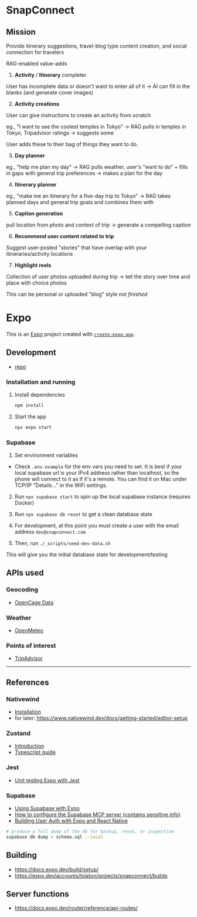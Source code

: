 # SnapConnect

## Mission

Provide itinerary suggestions, travel-blog type content creation, and social connection for travelers

RAG-enabled value-adds

1. **Activity** / **Itinerary** completer

User has incomplete data or doesn't want to enter all of it -> AI can fill in the blanks (and generate cover images)

2. **Activity creations**

User can give instructions to create an activity from scratch

eg., "I want to see the coolest temples in Tokyo" -> RAG pulls in temples in Tokyo, Tripadvisor ratings -> suggests some

User adds these to their bag of things they want to do.

3. **Day planner**

eg., "help me plan my day" -> RAG pulls weather, user's "want to do" + fills in gaps with general trip preferences -> makes a plan for the day
 
4. **Itinerary planner**

eg., "make me an itinerary for a five-day trip to Tokyo" -> RAG takes planned days and general trip goals and combines them with 


5. **Caption generation**

pull location from photo and context of trip -> generate a compelling caption

6. **Recommend user content related to trip**

Suggest user-posted "stories" that have overlap with your itineraries/activity locations

7. **Highlight reels**

Collection of user photos uploaded during trip -> tell the story over time and place with choice photos

This can be personal or uploaded "blog" style _not finished_

# Expo

This is an [Expo](https://expo.dev) project created with [`create-expo-app`](https://www.npmjs.com/package/create-expo-app).

## Development
- [repo](https://github.com/tslaton/gauntletai-snapconnect)

### Installation and running

1. Install dependencies

   ```bash
   npm install
   ```

2. Start the app

   ```bash
   npx expo start
   ```

### Supabase

1. Set environment variables 

- Check `.env.example` for the env vars you need to set. It is best if your local supabase url is your IPv4 address rather than localhost, so the phone will connect to it as if it's a remote. You can find it on Mac under TCP/IP "Details..." in the WiFi settings.

2. Run `npx supabase start` to spin up the local supabase instance (requires Docker)

3. Run `npx supabase db reset` to get a clean database state

4. For development, at this point you must create a user with the email address `dev@snapconnect.com`

5. Then, run `./_scripts/seed-dev-data.sh`

This will give you the initial database state for development/testing

## APIs used

### Geocoding
- [OpenCage Data](https://opencagedata.com/guides/how-to-switch-from-nominatim)

### Weather
- [OpenMeteo](https://open-meteo.com/)

### Points of interest
- [TripAdvisor](https://tripadvisor-content-api.readme.io/reference/overview)

---

## References

### Nativewind

- [Installation](https://www.nativewind.dev/docs/getting-started/installation)
- for later: https://www.nativewind.dev/docs/getting-started/editor-setup

### Zustand

- [Introduction](https://zustand.docs.pmnd.rs/getting-started/introduction)
- [Typescript guide](https://github.com/pmndrs/zustand/blob/main/docs/guides/typescript.md)

### Jest

- [Unit testing Expo with Jest](https://docs.expo.dev/develop/unit-testing/)

### Supabase

- [Using Supabase with Expo](https://docs.expo.dev/guides/using-supabase/)
- [How to configure the Supabase MCP server (contains sensitive info)](https://supabase.com/docs/guides/getting-started/mcp)
- [Building User Auth with Expo and React Native](https://supabase.com/docs/guides/getting-started/tutorials/with-expo-react-native?utm_source=expo&utm_medium=referral&utm_term=expo-react-native&queryGroups=database-method&database-method=sql)

```bash
# produce a full dump of the db for backup, reset, or inspection
supabase db dump > schema.sql --local
```

## Building

- https://docs.expo.dev/build/setup/
- https://expo.dev/accounts/tslaton/projects/snapconnect/builds

## Server functions
- https://docs.expo.dev/router/reference/api-routes/

